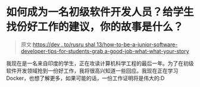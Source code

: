 # 如何成为一名初级软件开发人员？给学生找份好工作的建议，你的故事是什么？

> 原文:[https://dev . to/rusru shal 13/how-to-be-a-junior-software-developer-tips-for-students-grab a-good-job-what-what-your-story](https://dev.to/rusrushal13/how-to-be-a-junior-software-developer-tips-for-students-to-grab-a-good-job-what-was-your-story)

我现在是一名来自印度的学生，正在攻读计算机科学工程的最后一年。为了在初级软件开发领域抢到一份好工作，我将很高兴知道一些回应。我现在正在学习 Docker，也想了解更多，如果可能的话，一份工作证明将是伟大的:D